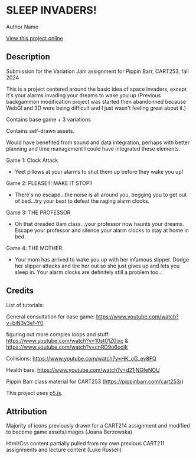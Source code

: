 # SLEEP INVADERS!

Author Name

[View this project online](URL_FOR_THE_RUNNING_PROJECT)

## Description

Submission for the Variation Jam assignment for Pippin Barr, CART253, fall 2024

This is a project centered around the basic idea of space invaders, except it's your alarms invading your dreams to wake you up (Previous backgammon modification project was started then abandonned because WebGl and 3D were being difficult and I just wasn't feeling great about it.)

Contains base game + 3 variations

Contains self-drawn assets.

Would have benefited from sound and data integration, perhaps with better planning and time management I could have integrated these elements. 

Game 1: Clock Attack 
 - Yeet pillows at your alarms to shut them up before they wake you up!

Game 2: PLEASE!!! MAKE IT STOP!!
 - There's no escape...the noise is all around you, begging you to get out of bed...try your best to defeat the raging alarm clocks.

Game 3: THE PROFESSOR
 - Oh that dreaded 8am class...your professor now haunts your dreams. Escape your professor and silence your alarm clocks to stay at home in bed.

Game 4: THE MOTHER
 - Your mom has arrived to wake you up with her infamous slipper. Dodge her slipper attacks and tire her out so she just gives up and lets you sleep in. Your alarm clocks are definitely still a problem too...

## Credits

List of tutorials:

General consultation for base game: https://www.youtube.com/watch?v=biN3v3ef-Y0

figuring out more complex loops and stuff: https://www.youtube.com/watch?v=10st01Z0jxc & https://www.youtube.com/watch?v=cnRD9o6odjk

Collisions: https://www.youtube.com/watch?v=HK_oG_ev8FQ

Health bars: https://www.youtube.com/watch?v=d21jNGfeNOU

Pippin Barr class material for CART253 (https://pippinbarr.com/cart253/)

This project uses [p5.js](https://p5js.org).

## Attribution

Majority of icons previously drawn for a CART214 assignment and modified to become game assets/images (Joana Berzowska)

Html/Css content partially pulled from my own previous CART211 assignments and lecture content (Luke Russell)

